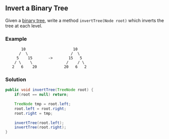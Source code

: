 ## Invert a Binary Tree

Given a [binary tree](https://en.wikipedia.org/wiki/Binary_tree), write a method `invertTree(Node root)` which inverts the tree at each level.

### Example
```
       10                     10
      /  \                   /  \
     5    15       ->       15   5
    / \    \               /    / \
   2   6    20            20   6   2
```

### Solution
```java
public void invertTree(TreeNode root) {
    if(root == null) return;
    
    TreeNode tmp = root.left;
    root.left = root.right;
    root.right = tmp;
    
    invertTree(root.left);
    invertTree(root.right);
}
```
